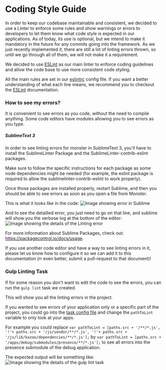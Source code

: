 # Coding Style Guide

In order to keep our codebase maintainable and consistent, we decided to use a Linter to enforce some rules and show warnings or errors to developers to let them know what code style is expected in our applications. As of today, its use is optional, but we intend to make it mandatory in the future for any commits going into the framework. As we just recently implemented it, there are still a lot of linting errors thrown, so until we go through all of them, we will not make it a requirement.

We decided to use [ESLint](http://eslint.org/) as our main linter to enforce coding guidelines and allow the code base to use more consistent code styling.

All the main rules are set in our [eslintrc][eslintrc] config file. If you want a better understanding of what each line means, we recommend you to checkout the [ESLint][eslint] documentation.

### How to see my errors?

It is convenient to see errors as you code, without the need to compile anything. Some code editors have modules allowing you to see errors as you type.

##### SublimeText 3
In order to see linting errors for monster in SublimeText 3, you'll have to install the SublimeLinter Package and the SublimeLinter-contrib-eslint packages.

Make sure to follow the specific instructions for each package as some node dependencies might be needed (for example, the eslint package is required to allow the sublimelinter-contrib-eslint to work properly).

Once those packages are installed properly, restart Sublime, and then you should be able to see errors as soon as you open a file from Monster.

This is what it looks like in the code:
![Image showing error in Sublime](http://imgur.com/0cfAmLK)

And to see the detailled error, you just need to go on that line, and sublime will show you the verbose log at the bottom of the editor:
![Image showing the details of the Linting error](http://imgur.com/dktSgRT)

For more information about Sublime Packages, check out: https://packagecontrol.io/docs/usage.

If you use another code editor and have a way to see linting errors in it, please let us know how to configure it so we can add it to this documentation (rr even better, submit a pull-request to that document)!

### Gulp Linting Task
If for some reason you don't want to edit the code to see the errors, you can run the `gulp lint` task we created.

This will show you all the linting errors in the project.

If you wanted to see errors of your application only or a specific part of the project, you could go into the [task config file][gulpconfig] and change the `pathToLint` variable to only look at your apps.

For example you could replace `var pathToLint = [paths.src + '/**/*.js', '!'+ paths.src + '/js/vendor/**/*.js', '!'+ paths.src + '/js/lib/kazoo/dependencies/**/*.js'];` by `var pathToLint = [paths.src + '/apps/debug/submodules/presence/**/*.js'];` to see all errors into the presence submodule of the debug application.

The expected output will be something like:
![Image showing the details of the gulp lint task](http://imgur.com/0nFtAF9)

[eslintrc]: ../src/.eslintrc.yml
[eslint]: http://eslint.org/
[gulpconfig]: ../gulp/tasks/javascript.js